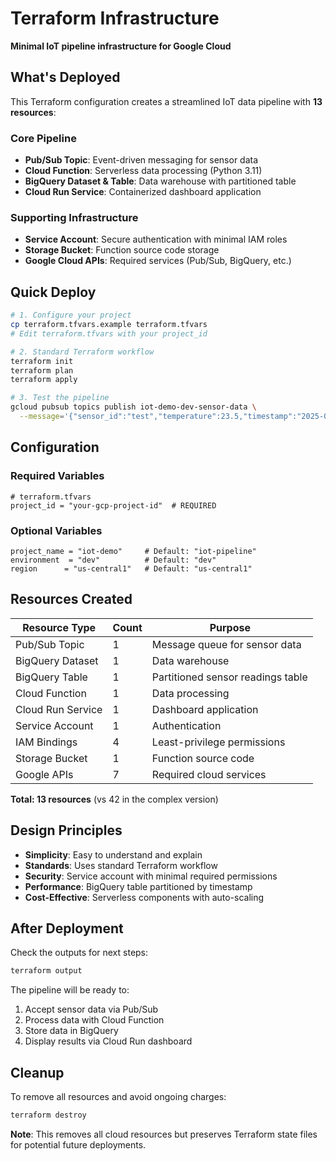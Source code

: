 # Terraform Infrastructure

**Minimal IoT pipeline infrastructure for Google Cloud**

## **What's Deployed**

This Terraform configuration creates a streamlined IoT data pipeline with **13 resources**:

### **Core Pipeline**
- **Pub/Sub Topic**: Event-driven messaging for sensor data
- **Cloud Function**: Serverless data processing (Python 3.11)
- **BigQuery Dataset & Table**: Data warehouse with partitioned table
- **Cloud Run Service**: Containerized dashboard application

### **Supporting Infrastructure**
- **Service Account**: Secure authentication with minimal IAM roles
- **Storage Bucket**: Function source code storage
- **Google Cloud APIs**: Required services (Pub/Sub, BigQuery, etc.)

## **Quick Deploy**

```bash
# 1. Configure your project
cp terraform.tfvars.example terraform.tfvars
# Edit terraform.tfvars with your project_id

# 2. Standard Terraform workflow
terraform init
terraform plan
terraform apply

# 3. Test the pipeline
gcloud pubsub topics publish iot-demo-dev-sensor-data \
  --message='{"sensor_id":"test","temperature":23.5,"timestamp":"2025-09-26T18:00:00Z"}'
```

## **Configuration**

### **Required Variables**
```hcl
# terraform.tfvars
project_id = "your-gcp-project-id"  # REQUIRED
```

### **Optional Variables**
```hcl
project_name = "iot-demo"     # Default: "iot-pipeline"
environment  = "dev"          # Default: "dev"
region      = "us-central1"   # Default: "us-central1"
```

## **Resources Created**

| Resource Type | Count | Purpose |
|---------------|-------|---------|
| Pub/Sub Topic | 1 | Message queue for sensor data |
| BigQuery Dataset | 1 | Data warehouse |
| BigQuery Table | 1 | Partitioned sensor readings table |
| Cloud Function | 1 | Data processing |
| Cloud Run Service | 1 | Dashboard application |
| Service Account | 1 | Authentication |
| IAM Bindings | 4 | Least-privilege permissions |
| Storage Bucket | 1 | Function source code |
| Google APIs | 7 | Required cloud services |

**Total: 13 resources** (vs 42 in the complex version)

## **Design Principles**

- **Simplicity**: Easy to understand and explain
- **Standards**: Uses standard Terraform workflow
- **Security**: Service account with minimal required permissions
- **Performance**: BigQuery table partitioned by timestamp
- **Cost-Effective**: Serverless components with auto-scaling

## **After Deployment**

Check the outputs for next steps:
```bash
terraform output
```

The pipeline will be ready to:
1. Accept sensor data via Pub/Sub
2. Process data with Cloud Function
3. Store data in BigQuery
4. Display results via Cloud Run dashboard

## Cleanup

To remove all resources and avoid ongoing charges:

```bash
terraform destroy
```

**Note**: This removes all cloud resources but preserves Terraform state files for potential future deployments.